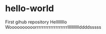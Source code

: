 # hello-world
First gihub repository
Hellllllllo
Woooooooooorrrrrrrrrrrrrrrrrrrlllllllllllddddsssss
